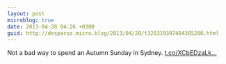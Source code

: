 ```yaml
---
layout: post
microblog: true
date: 2013-04-28 04:26 +0300
guid: http://desparoz.micro.blog/2013/04/28/t328319307484385280.html
---
```

Not a bad way to spend an Autumn Sunday in Sydney. [t.co/XCbEDzaLk...](http://t.co/XCbEDzaLky)
